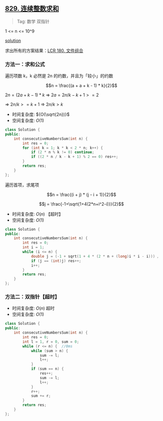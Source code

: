## [829. 连续整数求和](https://leetcode.cn/problems/consecutive-numbers-sum/description/)

> Tag: 数学 双指针

1 <= n <= 10^9

[solution](https://leetcode.cn/problems/consecutive-numbers-sum/solutions/1532952/by-ac_oier-220q/)

求出所有的方案结果：[LCR 180. 文件组合](./LCR180.md) 

### 方法一：求和公式

遍历项数 k，k 必然是 2n 的约数，并且为「较小」的约数

$$n = \frac{(a + a + k - 1) * k}{2}$$

$2n = (2a + k - 1) * k$ => $2a = 2n/k - k + 1 >= 2$

=> $2n/k >= k + 1$ => $2n/k > k$

* 时间复杂度: ${O(\sqrt{2n})}$
* 空间复杂度: ${O(1)}$
```cpp
class Solution {
public:
    int consecutiveNumbersSum(int n) {
        int res = 0;
        for (int k = 1; k * k < 2 * n; k++) {
            if (2 * n % k != 0) continue;
            if ((2 * n / k - k + 1) % 2 == 0) res++;
        }
        return res;
    }
};
```

遍历首项，求尾项

$$n = \frac{(i + j) * (j - i + 1)}{2}$$

$$j = \frac{-1+\sqrt{1+4(2*n+i^2-i)}}{2}$$

* 时间复杂度: ${O(n)}$ 【超时】
* 空间复杂度: ${O(1)}$
```cpp
class Solution {
public:
    int consecutiveNumbersSum(int n) {
        int res = 0;
        int i = 1;
        while (i <= n) {
            double j = (-1 + sqrt(1 + 4 * (2 * n + (long)i * i - i))) / 2;
            if (j == (int)j) res++;
            i++;
        }
        return res;
    }
};
```

### 方法二：双指针【超时】
* 时间复杂度: ${O(n)}$ 超时
* 空间复杂度: ${O(1)}$
```cpp
class Solution {
public:
    int consecutiveNumbersSum(int n) {
        int res = 0;
        int l = 1, r = 0, sum = 0;
        while (r <= n) {  //0ms
            while (sum > n) {
                sum -= l;
                l++;
            }
            if (sum == n) {
                res++;
                sum -= l;
                l++;
            }
            r++;
            sum += r;
        }
        return res;
    }
};
```